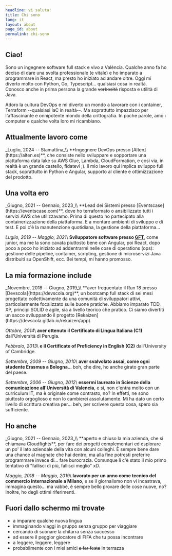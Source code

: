 ```yaml
---
headline: vi saluta!
title: Chi sono
lang: it
layout: about
page_id: about
permalink: chi-sono
---
```


<h2 class="section print-only"><i class="fa-solid fa-user"></i> Ciao!</h2>
Sono un ingegnere software full stack e vivo a València. Qualche anno fa ho deciso di dare una svolta professionale (e vitale) e ho imparato a programmare in React, ma presto ho iniziato ad andare oltre. Oggi mi diverto molto con Python, Go, Typescript... qualsiasi cosa in realtà. Conosco anche in prima persona la grande <del>verbosità</del> risposta e utilità di Java.

Adoro la cultura DevOps e mi diverto un mondo a lavorare con i container, Terraform --qualsiasi IaC in realtà--. Ma soprattutto impazzisco per l'affascinante e onnipotente mondo della crittografia. In poche parole, amo i computer e qualche volta loro mi ricambiano.

<h2 class="section"><i class="fa-solid fa-briefcase"></i> Attualmente lavoro come</h2>
_Luglio, 2024 -- Stamattina_\\
**Ingegnere DevOps presso [Alten](https://alten.es)**, che consiste nello sviluppare e sopportare una piattaforma data lake su AWS Glue, Lambda, CloudFormation, e così via, in realtà è un grande castello, fidatevi ;). Il mio lavoro qui implica sviluppo full stack, soprattutto in Python e Angular, supporto al cliente e ottimizzazione del prodotto.

<h2 class="section"><i class="fa-solid fa-backward"></i> Una volta ero</h2>
_Giugno, 2021 -- Gennaio, 2023_\\
**Lead dei Sistemi presso [Eventscase](https://eventscase.com)**, dove ho terraformato o ansibilizzato tutti i servizi AWS che utilizzavamo. Prima di questo ho partecipato alla containerizzazione della piattaforma. E a montare ambienti di sviluppo e di test. E poi c'è la manutenzione quotidiana, la gestione della piattaforma...

_Luglio, 2019 -- Maggio, 2021_\\
**Sviluppatore software presso [GFT](https://gft.com)**, come junior, ma me la sono cavata piuttosto bene con Angular, poi React, dopo poco a poco ho iniziato ad addentrarmi nelle cose di operations (ops): gestione delle pipeline, container, scripting, gestione di microservizi Java distribuiti su OpenShift, ecc. Bei tempi, mi hanno promosso.

<h2 class="section"><i class="fa-solid fa-graduation-cap"></i> La mia formazione include</h2>
_Novembre, 2018 -- Giugno, 2019_\\
**aver frequentato il Run 18 presso [Devscola](https://devscola.org)**, un bootcamp full stack di sei mesi progettato collettivamente da una comunità di sviluppatori attivi, particolarmente focalizzato sulle buone pratiche. Abbiamo imparato TDD, XP, principi SOLID e agile, sia a livello teorico che pratico. Ci siamo divertiti un sacco sviluppando il progetto [Rekaizen](https://devscola.gitlab.io/rekaizen/app).

_Ottobre, 2014_\\
**aver ottenuto il Certificato di Lingua Italiana (C1)** dall'Università di Perugia.

_Febbraio, 2013_\\
**e il Certificate of Proficiency in English (C2)** dall'University of Cambridge.

_Settembre, 2009 -- Giugno, 2010_\\
**aver svalvolato assai, come ogni studente Erasmus a Bologna**... boh, che dire, ho anche girato gran parte del paese.

_Settembre, 2006 -- Giugno, 2012_\\
**essermi laureato in Scienze della comunicazione all'Università di Valencia**, e sì, non c'entra molto con un curriculum IT, ma è originale come contrasto, no? In effetti, ne sono piuttosto orgoglioso e non lo cambierei assolutamente. Mi ha dato un certo livello di scrittura creativa per... beh, per scrivere questa cosa, spero sia sufficiente.

<h2 class="section"><i class="fa-solid fa-star-of-life"></i> Ho anche</h2>
_Giugno, 2021 -- Gennaio, 2023_\\
**aperto e chiuso la mia azienda, che si chiamava Cloudfights**, per fare dei progetti complementari ed esplorare un po' il lato aziendale della vita con alcuni colleghi. È sempre bene dare una chance al magnate che hai dentro, ma alla fine potresti preferire programmare invece di... fare burocrazia. Comunque lì c'è stato il mio primo tentativo di "fallisci di più, fallisci meglio" xD.

_Maggio, 2018 -- Maggio, 2019_\\
**lavorato per un anno come tecnico del commercio internazionale a Milano**, e se il giornalismo non vi incastrava, immagina questo... ma vabbè, è sempre bello provare delle cose nuove, no? Inoltre, ho degli ottimi riferimenti.

<h2 class="section"><i class="fa-solid fa-signs-post"></i> Fuori dallo schermo mi trovate</h2>

- a imparare qualche nuova lingua
- immaginando viaggi in gruppo senza gruppo per viaggiare
- cercando di suonare la chitarra senza successo
- ad essere il peggior giocatore di FIFA che tu possa incontrare
- a leggere, leggere, leggere
- probabilmente con i miei amici <del>a far festa</del> in terrazza
